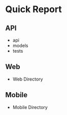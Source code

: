 # Quick Report

## API 
* api 
* models
* tests

## Web 
* Web Directory

## Mobile
* Mobile Directory
